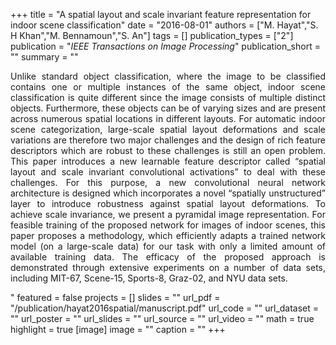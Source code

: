 +++
title = "A spatial layout and scale invariant feature representation for indoor scene classification"
date = "2016-08-01"
authors = ["M. Hayat","S. H Khan","M. Bennamoun","S. An"]
tags = []
publication_types = ["2"]
publication = "_IEEE Transactions on Image Processing_"
publication_short = ""
summary = ""<p style='text-align: justify;'> Unlike standard object classification, where the image to be classified contains one or multiple instances of the same object, indoor scene classification is quite different since the image consists of multiple distinct objects. Furthermore, these objects can be of varying sizes and are present across numerous spatial locations in different layouts. For automatic indoor scene categorization, large-scale spatial layout deformations and scale variations are therefore two major challenges and the design of rich feature descriptors which are robust to these challenges is still an open problem. This paper introduces a new learnable feature descriptor called “spatial layout and scale invariant convolutional activations” to deal with these challenges. For this purpose, a new convolutional neural network architecture is designed which incorporates a novel “spatially unstructured” layer to introduce robustness against spatial layout deformations. To achieve scale invariance, we present a pyramidal image representation. For feasible training of the proposed network for images of indoor scenes, this paper proposes a methodology, which efficiently adapts a trained network model (on a large-scale data) for our task with only a limited amount of available training data. The efficacy of the proposed approach is demonstrated through extensive experiments on a number of data sets, including MIT-67, Scene-15, Sports-8, Graz-02, and NYU data sets.</p>"
featured = false
projects = []
slides = ""
url_pdf = "/publication/hayat2016spatial/manuscript.pdf"
url_code = ""
url_dataset = ""
url_poster = ""
url_slides = ""
url_source = ""
url_video = ""
math = true
highlight = true
[image]
image = ""
caption = ""
+++

